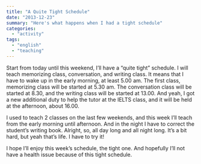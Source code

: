 ```yaml
---
title: "A Quite Tight Schedule"
date: "2013-12-23"
summary: "Here's what happens when I had a tight schedule"
categories: 
  - "activity"
tags: 
  - "english"
  - "teaching"
---
```


Start from today until this weekend, I’ll have a “quite tight” schedule. I will teach memorizing class, conversation, and writing class. It means that I have to wake up in the early morning, at least 5.00 am. The first class, memorizing class will be started at 5.30 am. The conversation class will be started at 8.30, and the writing class will be started at 13.00. And yeah, I got a new additional duty to help the tutor at the IELTS class, and it will be held at the afternoon, about 16.00.

I used to teach 2 classes on the last few weekends, and this week I’ll teach from the early morning until afternoon. And in the night I have to correct the student’s writing book. Alright, so, all day long and all night long. It’s a bit hard, but yeah that’s life. I have to try it!

I hope I’ll enjoy this week’s schedule, the tight one. And hopefully I’ll not have a health issue because of this tight schedule.
